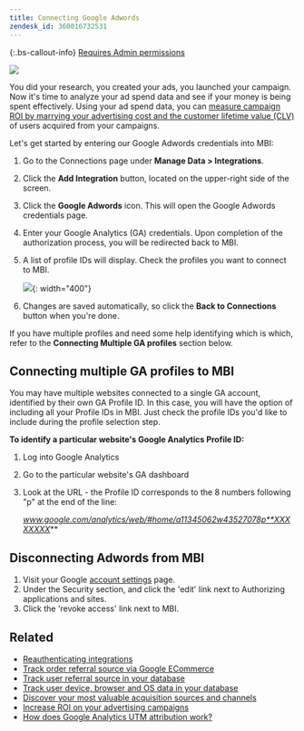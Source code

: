 ```yaml
---
title: Connecting Google Adwords
zendesk_id: 360016732531
---
```


{:.bs-callout-info}
[Requires Admin permissions](../administrator/user-management/user-management.md)

![](../assets/Google_Adwords_logo.png)

You did your research, you created your ads, you launched your campaign. Now it\'s time to analyze your ad spend data and see if your money is being spent effectively. Using your ad spend data, you can [measure campaign ROI by marrying your advertising cost and the customer lifetime value (CLV)](../data-analyst/analysis/roi-ad-camp.md) of users acquired from your campaigns.

Let\'s get started by entering our Google Adwords credentials into MBI:

1. Go to the Connections page under **Manage Data > Integrations**.
1. Click the **Add Integration** button, located on the upper-right side of the screen.
1. Click the **Google Adwords** icon. This will open the Google Adwords credentials page.
1. Enter your Google Analytics (GA) credentials. Upon completion of the authorization process, you will be redirected back to MBI.
1. A list of profile IDs will display. Check the profiles you want to connect to MBI.

     ![](../assets/cnnct-profile.png){: width="400"}

1. Changes are saved automatically, so click the **Back to Connections** button when you\'re done.

If you have multiple profiles and need some help identifying which is which, refer to the **Connecting Multiple GA profiles** section below.

## Connecting multiple GA profiles to MBI

You may have multiple websites connected to a single GA account, identified by their own GA Profile ID. In this case, you will have the option of including all your Profile IDs in MBI. Just check the profile IDs you\'d like to include during the profile selection step.

**To identify a particular website\'s Google Analytics Profile ID:**

1. Log into Google Analytics
1. Go to the particular website\'s GA dashboard
1. Look at the URL - the Profile ID corresponds to the 8 numbers following \"p\" at the end of the line:

     *www.google.com/analytics/web/#home/a11345062w43527078p**XXXXXXXX***

## Disconnecting Adwords from MBI

1. Visit your Google [account settings](https://www.google.com/accounts/) page.
1. Under the Security section, and click the \'edit\' link next to Authorizing applications and sites.
1. Click the \'revoke access\' link next to MBI.

## Related

* [Reauthenticating integrations](https://support.magento.com/hc/en-us/articles/360016733151)
* [Track order referral source via Google ECommerce](../data-analyst/importing-data/integrations/google-ecommerce.md)
* [Track user referral source in your database](../data-analyst/analysis/google-track-user-acq.md)
* [Track user device, browser and OS data in your database](https://support.magento.com/hc/en-us/articles/360016732911)
* [Discover your most valuable acquisition sources and channels](../data-analyst/analysis/most-value-source-channel.md)
* [Increase ROI on your advertising campaigns](../data-analyst/analysis/roi-ad-camp.md)
* [How does Google Analytics UTM attribution work?](../data-analyst/analysis/utm-attributes.md)
